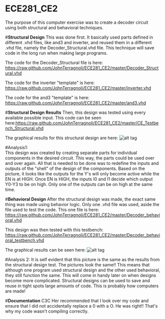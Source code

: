 ECE281_CE2
==========

The purpose of this computer exercise was to create a decoder circuit using both structural and behavioral techniques.  

#**Structural Design**
This was done first.  It basically used parts defined in different .vhd files, like and3 and inverter, and reused them in a different .vhd file, namely the Decoder_Structural.vhd file.  This technique will save code in the long run when making large programs.  

The code for the Decoder_Structural file is here: https://raw.github.com/JohnTerragnoli/ECE281_CE2/master/Decoder_Structural.vhd 

The code for the inverter "template" is here: https://raw.github.com/JohnTerragnoli/ECE281_CE2/master/inverter.vhd

The code for the and3 "template" is here:  https://raw.github.com/JohnTerragnoli/ECE281_CE2/master/and3.vhd


#**Structural Design Results**
Then, this design was tested using every available possible input.  This code can be seen here:https://raw.github.com/JohnTerragnoli/ECE281_CE2/master/CE_Testbench_Structural.vhd

The graphical results for this structural design are here: 
![alt tag](https://raw.github.com/JohnTerragnoli/ECE281_CE2/master/Structural_Testbench_results.PNG "Structural Design Results")

#Analysis1:  
  This design was created by creating separate parts for individual components in the desired circuit. This way, the parts could be used over and over again.  All that is needed to be done was to redefine the inputs and outputs of the "shell" of the design of the components.  Based on the picture, it looks like the outputs for the Y's will only become active while the EN is at HIGH.  Once EN is HIGH, the inputs I0 and I1 decide which output Y0-Y3 to be on high.  Only one of the outputs can be on high at the same time.  

#**Behavioral Design**
After the structural design was made, the exact same thing was made using behavior logic.  Only one .vhd file was used, aside the file used to test the code.  This one file is here:  https://raw.github.com/JohnTerragnoli/ECE281_CE2/master/Decoder_behavioral.vhd

This design was then tested with this testbench: https://raw.github.com/JohnTerragnoli/ECE281_CE2/master/Decoder_behavioral_testbench.vhd

The graphical results can be seen here: ![alt tag](https://raw.github.com/JohnTerragnoli/ECE281_CE2/master/decoder_behavioral_testbench_snapchat.PNG "Behavioral Design Results")


#Analysis 2: 
It is self evident that this picture is the same as the results from the structural design test.  The pictures look the same!! This means that although one program used structural design and the other used behavioral, they still function the same.  This will come in handy later on when designs become more complicated.  Structural designs can be used to save and reuse in tight spots large amounts of code.  This is probably how computers are made!  


#**Documentation**
C3C Her recommended that I look over my code and ensure that I did not accidentally replace a 0 with a O.  He was right!! That's why my code wasn't compiling correctly.  
